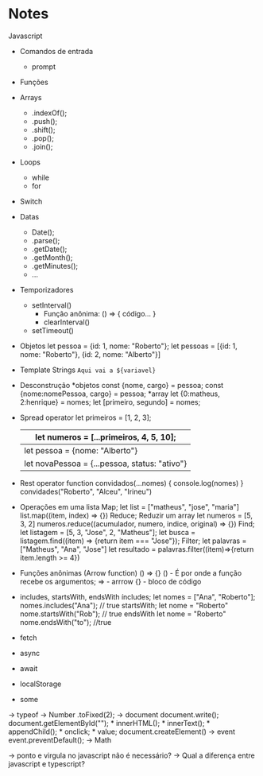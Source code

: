 # Notes

Javascript

* Comandos de entrada
  * prompt
* Funções
* Arrays
  * .indexOf();
  * .push();
  * .shift();
  * .pop();
  * .join();
* Loops
  * while
  * for
* Switch
* Datas
  * Date();
  * .parse();
  * .getDate();
  * .getMonth();
  * .getMinutes();
  * ...
* Temporizadores
  * setInterval()
    * Função anônima: () => { código... }
    * clearInterval()
  * setTimeout()
* Objetos let pessoa = {id: 1, nome: "Roberto"}; let pessoas = \[{id: 1, nome: "Roberto"}, {id: 2, nome: "Alberto"}]
* Template Strings `Aqui vai a ${variavel}`
* Desconstrução \*objetos const {nome, cargo} = pessoa; const {nome:nomePessoa, cargo} = pessoa; \*array let {0:matheus, 2:henrique} = nomes; let \[primeiro, segundo] = nomes;
*   Spread operator let primeiros = \[1, 2, 3];

    | let numeros = \[...primeiros, 4, 5, 10];      |
    | --------------------------------------------- |
    | let pessoa = {nome: "Alberto"}                |
    | let novaPessoa = {...pessoa, status: "ativo"} |
* Rest operator function convidados(...nomes) { console.log(nomes) } convidades("Roberto", "Alceu", "Irineu")
* Operações em uma lista Map; let list = \["matheus", "jose", "maria"] list.map((item, index) => {}) Reduce; Reduzir um array let numeros = \[5, 3, 2] numeros.reduce((acumulador, numero, indice, original) => {}) Find; let listagem = \[5, 3, "Jose", 2, "Matheus"]; let busca = listagem.find((item) => {return item === "Jose"}); Filter; let palavras = \["Matheus", "Ana", "Jose"] let resultado = palavras.filter((item)=>{return item.length >= 4})
* Funções anônimas (Arrow function) () => {} () - É por onde a função recebe os argumentos; => - arrrow {} - bloco de código
* includes, startsWith, endsWith íncludes; let nomes = \["Ana", "Roberto"]; nomes.includes("Ana"); // true startsWith; let nome = "Roberto" nome.startsWith("Rob"); // true endsWith let nome = "Roberto" nome.endsWith("to"); //true
* fetch
* async
* await
* localStorage
* some

\-> typeof -> Number .toFixed(2); -> document document.write(); document.getElementById(""); \* innerHTML(); \* innerText(); \* appendChild(); \* onclick; \* value; document.createElement() -> event event.preventDefault(); -> Math

\-> ponto e virgula no javascript não é necessário? -> Qual a diferença entre javascript e typescript?
